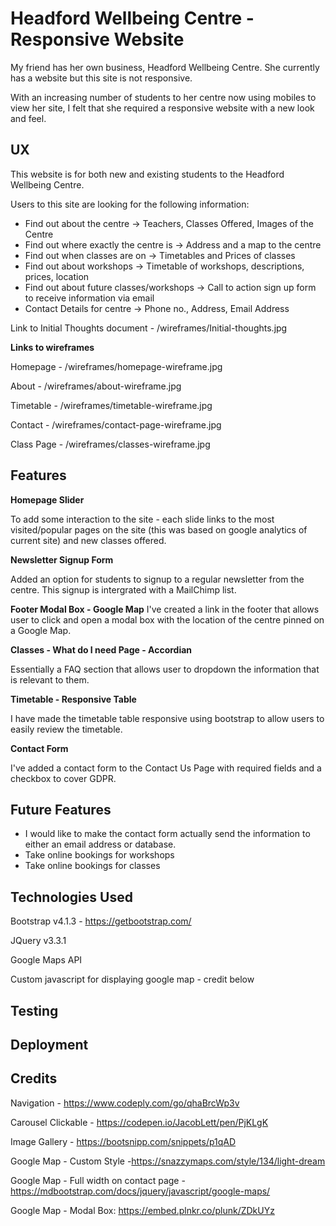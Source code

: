 Headford Wellbeing Centre - Responsive Website
======================================
My friend has her own business, Headford Wellbeing Centre. She currently has a website but this site is not responsive.

With an increasing number of students to her centre now using mobiles to view her site, I felt that she required a responsive website with a new look and feel.

UX
-----------------------------------------
This website is for both new and existing students to the Headford Wellbeing Centre. 

Users to this site are looking for the following information:
- Find out about the centre -> Teachers, Classes Offered, Images of the Centre
- Find out where exactly the centre is -> Address and a map to the centre
- Find out when classes are on -> Timetables and Prices of classes
- Find out about workshops -> Timetable of workshops, descriptions, prices, location
- Find out about future classes/workshops -> Call to action sign up form to receive information via email
- Contact Details for centre -> Phone no., Address, Email Address

Link to Initial Thoughts document - /wireframes/Initial-thoughts.jpg

**Links to wireframes**

Homepage - /wireframes/homepage-wireframe.jpg

About - /wireframes/about-wireframe.jpg

Timetable - /wireframes/timetable-wireframe.jpg

Contact - /wireframes/contact-page-wireframe.jpg

Class Page - /wireframes/classes-wireframe.jpg


Features
-----------------------------------------
**Homepage Slider**

To add some interaction to the site - each slide links to the most visited/popular pages on the site (this was based on google analytics of current site) and new classes offered.

**Newsletter Signup Form**

Added an option for students to signup to a regular newsletter from the centre. This signup is intergrated with a MailChimp list.

**Footer Modal Box - Google Map**
I've created a link in the footer that allows user to click and open a modal box with the location of the centre pinned on a Google Map.

**Classes - What do I need Page - Accordian**

Essentially a FAQ section that allows user to dropdown the information that is relevant to them.

**Timetable - Responsive Table**

I have made the timetable table responsive using bootstrap to allow users to easily review the timetable.

**Contact Form**

I've added a contact form to the Contact Us Page with required fields and a checkbox to cover GDPR.


Future Features
-----------------
- I would like to make the contact form actually send the information to either an email address or database.
- Take online bookings for workshops
- Take online bookings for classes



Technologies Used
-----------------------------------------
Bootstrap v4.1.3 - https://getbootstrap.com/

JQuery v3.3.1 

Google Maps API

Custom javascript for displaying google map - credit below


Testing
-----------------------------------------

Deployment
-----------------------------------------

Credits
-----------------------------------------
Navigation - https://www.codeply.com/go/qhaBrcWp3v

Carousel Clickable - https://codepen.io/JacobLett/pen/PjKLgK

Image Gallery - https://bootsnipp.com/snippets/p1qAD

Google Map - Custom Style -https://snazzymaps.com/style/134/light-dream

Google Map - Full width on contact page - https://mdbootstrap.com/docs/jquery/javascript/google-maps/

Google Map - Modal Box: https://embed.plnkr.co/plunk/ZDkUYz